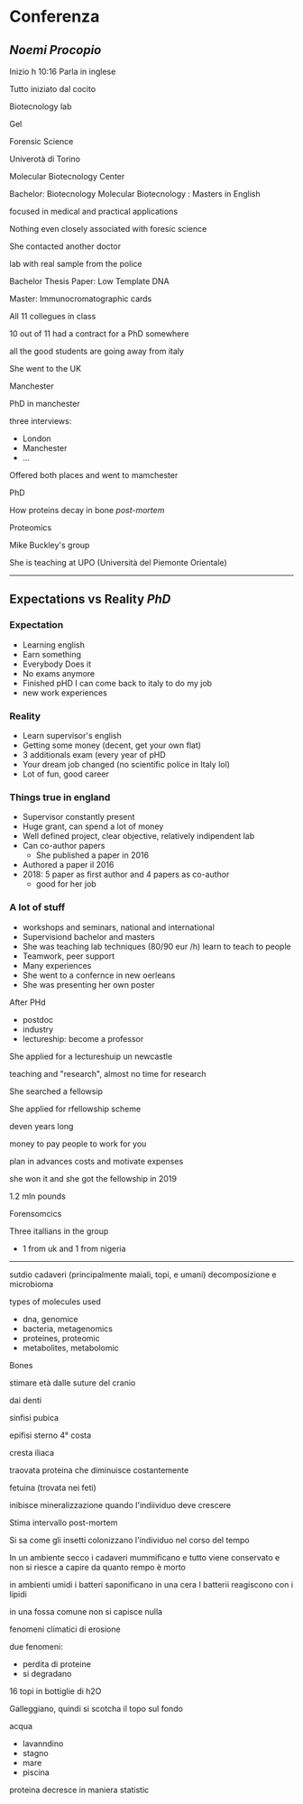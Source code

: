 # Conferenza
## _Noemi Procopio_

Inizio h 10:16
Parla in inglese

Tutto iniziato dal cocito

Biotecnology lab


Gel

Forensic Science


Univerotà di Torino

Molecular Biotecnology Center


Bachelor: Biotecnology
Molecular Biotecnology : Masters
in English



focused in medical and practical applications


Nothing even closely associated with foresic science

She contacted another doctor

lab with real sample from the police

Bachelor Thesis Paper: Low Template DNA


Master: Immunocromatographic cards


All 11 collegues in class

10 out of 11 had a contract for a PhD somewhere

all the good students are going away from italy

She went to the UK 

Manchester


PhD in manchester



three interviews:
* London
* Manchester
* ...


Offered both places and went to mamchester


PhD

How proteins decay in bone _post-mortem_

Proteomics

Mike Buckley's group

She is teaching at UPO (Università del Piemonte Orientale)




---


## Expectations vs Reality $PhD$


### Expectation
* Learning english
* Earn something
* Everybody Does it
* No exams anymore
* Finished pHD I can come back to italy to do my job
* new work experiences
### Reality
* Learn supervisor's english
* Getting some money (decent, get your own flat)
* 3 additionals exam (every year of pHD
* Your dream job changed (no scientific police in Italy lol)
* Lot of fun, good career


### Things true in england
* Supervisor constantly present
* Huge grant, can spend a lot of money
* Well defined project, clear objective, relatively indipendent lab
* Can co-author papers
	* She published a paper in 2016
* Authored a paper il 2016
* 2018: 5 paper as first author and 4 papers as co-author
	* good for her job

### A lot of stuff
* workshops and seminars, national and international
* Supervisiond bachelor and masters
* She was teaching lab techniques (80/90 eur /h) learn to teach to people
* Teamwork, peer support
* Many experiences
* She went to a confernce in new oerleans
* She was presenting her own poster



After PHd
* postdoc
* industry
* lectureship: become a professor

She applied for a lectureshuip un newcastle

teaching and "research", almost no time for research

She searched a fellowsip

She applied for rfellowship scheme

deven years long

money to pay people to work for you



plan in advances costs and motivate expenses



she won it and she got the fellowship in 2019                                     


1.2 mln pounds

Forensomcics

Three itallians in the group
+ 1 from uk and 1 from nigeria

---

sutdio cadaveri (principalmente maiali, topi, e umani)
decomposizione e microbioma

types of molecules used 
* dna, genomice
* bacteria, metagenomics
* proteines, proteomic
* metabolites, metabolomic

Bones

stimare età dalle suture del cranio

dai denti

sinfisi pubica

epifisi sterno 4° costa

cresta iliaca


traovata proteina che diminuisce costantemente

fetuina (trovata nei feti)

inibisce mineralizzazione quando l'indiividuo deve crescere


Stima intervallo post-mortem

Si sa come gli insetti colonizzano l'individuo nel corso del tempo

In un ambiente secco i cadaveri mummificano e tutto viene conservato e non si riesce a capire da quanto rempo è morto


in ambienti umidi i batteri saponificano in una cera
I batterii reagiscono con i lipidi

in una fossa comune non si capisce nulla


fenomeni climatici di erosione



due fenomeni:

* perdita di proteine
* si degradano



16 topi in bottiglie di h2O

Galleggiano, quindi si scotcha il topo sul fondo

acqua
* lavanndino
* stagno
* mare
* piscina


proteina decresce in maniera statistic
<!--stackedit_data:
eyJoaXN0b3J5IjpbLTg3MDc0ODczNl19
-->